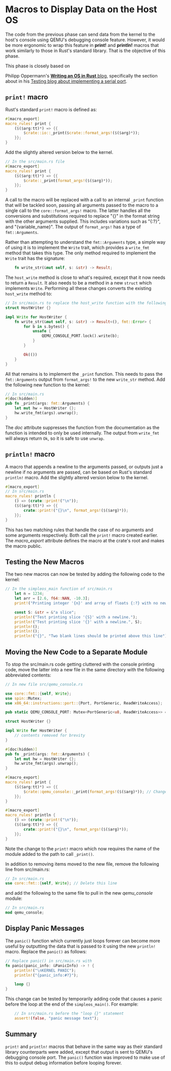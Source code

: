 # Macros to Display Data on the Host OS

The code from the previous phase can send data from the kernel to the host's console using QEMU's debugging console feature. However, it would be more ergonomic to wrap this feature in __print!__ and __println!__ macros that work similarly to those in Rust's standard library. That is the objective of this phase.

This phase is closely based on 

Philipp Oppermann's [__Writing an OS in Rust__ blog](https://os.phil-opp.com/), specifically the section about in his [Testing blog about implementing a serial port](https://os.phil-opp.com/testing/#serial-port).

## `print!` macro

Rust's standard `print!` macro is defined as:

```rust
#[macro_export]
macro_rules! print {
    ($($arg:tt)*) => {{
        $crate::io::_print($crate::format_args!($($arg)*));
    }};
}
```

Add the slightly altered version below to the kernel.
```rust
// In the src/main.rs file
#[macro_export]
macro_rules! print {
    ($($arg:tt)*) => {{
        $crate::_print(format_args!($($arg)*));
    }};
}
```

A call to the macro will be replaced with a call to an internal `_print` function that will be tackled soon, passing all arguments passed to the macro to a single call to the `core::format_args!` macro. The latter handles all the conversions and substitutions required to replace "{}" in the format string with the other arguments supplied. This includes variations such as "{:?}", and "{variable_name}". The output of `format_args!` has a type of `fmt::Arguments`.

Rather than attempting to understand the `fmt::Arguments` type, a simple way of using it is to implement the `Write` trait, which provides a `write_fmt` method that takes this type. The only method required to implement the `Write` trait has the signature:
```rust
    fn write_str(&mut self, s: &str) -> Result;
```

The `host_write` method is close to what's required, except that it now needs to return a `Result`. It also needs to be a method in a new `struct` which implements `Write`. Performing all these changes converts the existing `host_write` method to:

```rust
// In src/main.rs to replace the host_write function with the following
struct HostWriter {}

impl Write for HostWriter {
    fn write_str(&mut self, s: &str) -> Result<(), fmt::Error> {
        for b in s.bytes() {
            unsafe {
                QEMU_CONSOLE_PORT.lock().write(b);
            }
        }

        Ok(())
    }
}
```

All that remains is to implement the `_print` function. This needs to pass the `fmt::Arguments` output from `format_args!` to the new `write_str` method. Add the following new function to the kernel:

```rust
// In src/main.rs 
#[doc(hidden)]
pub fn _print(args: fmt::Arguments) {
    let mut hw = HostWriter {};
    hw.write_fmt(args).unwrap();
}
```

The _doc_ attribute suppresses the function from the documentation as the function is intended to only be used internally. The output from `write_fmt` will always return `Ok`, so it is safe to use `unwrap`.

## `println!` macro

A macro that appends a newline to the arguments passed, or outputs just a newline if no arguments are passed, can be based on Rust's standard `println!` macro. Add the slightly altered version below to the kernel.

```rust
#[macro_export]
// In src/main.rs 
macro_rules! println {
    () => (crate::print!("\n"));
    ($($arg:tt)*) => {{
        crate::print!("{}\n", format_args!($($arg)*));
    }};
}
```

This has two matching rules that handle the case of no arguments and some arguments respectively. Both call the `print!` macro created earlier. The _macro_export_ attribute defines the macro at the crate's root and makes the macro public.

## Testing the New Macros

The two new macros can now be tested by adding the following code to the kernel:

```rust
// In the simpleos_main function of src/main.rs
    let n = 1234;
    let arr = [2.6, f64::NAN, -10.3];
    print!("Printing integer '{n}' and array of floats {:?} with no newline. ", arr);

    const S: &str = &"a slice";
    println!("Test printing slice '{S}' with a newline.");
    println!("Test printing slice '{}' with a newline.", S);
    println!();
    println!();
    println!("{}", "Two blank lines should be printed above this line");
```

## Moving the New Code to a Separate Module

To stop the src/main.rs code getting cluttered with the console printing code, move the latter into a new file in the same directory with the following abbreviated contents:

```rust
// In new file src/qemu_console.rs

use core::fmt::{self, Write};
use spin::Mutex;
use x86_64::instructions::port::{Port, PortGeneric, ReadWriteAccess};

pub static QEMU_CONSOLE_PORT: Mutex<PortGeneric<u8, ReadWriteAccess>> = Mutex::new(Port::new(0xE9));

struct HostWriter {}

impl Write for HostWriter {
    // contents removed for brevity
}

#[doc(hidden)]
pub fn _print(args: fmt::Arguments) {
    let mut hw = HostWriter {};
    hw.write_fmt(args).unwrap();
}

#[macro_export]
macro_rules! print {
    ($($arg:tt)*) => {{
        $crate::qemu_console::_print(format_args!($($arg)*)); // Changed code
    }};
}

#[macro_export]
macro_rules! println {
    () => (crate::print!("\n"));
    ($($arg:tt)*) => {{
        crate::print!("{}\n", format_args!($($arg)*));
    }};
}
```

Note the change to the `print!` macro which now requires the name of the module added to the path to call `_print()`.

In addition to removing items moved to the new file, remove the following line from src/main.rs:
```rust
// In src/main.rs
use core::fmt::{self, Write}; // Delete this line
```

and add the following to the same file to pull in the new _qemu_console_ module:
```rust
// In src/main.rs
mod qemu_console;
```

## Display Panic Messages

The `panic()` function which currently just loops forever can become more useful by outputting the data that is passed to it using the new `println!` macro. Replace the `panic()`  as follows:

```rust
// Replace panic() in src/main.rs with
fn panic(panic_info: &PanicInfo) -> ! {
    println!("\nKERNEL PANIC");
    println!("{panic_info:#?}");

    loop {}
}
```

This change can be tested by temporarily adding code that causes a panic before the loop at the end of the `simpleos_main()`. For example:
```rust
    // In src/main.rs before the "loop {}" statement
    assert!(false, "panic message text");
```

## Summary

`print!` and `println!` macros that behave in the same way as their standard library counterparts were added, except that output is sent to QEMU's debugging console port. The `panic()` function was improved to make use of this to output debug information before looping forever.
